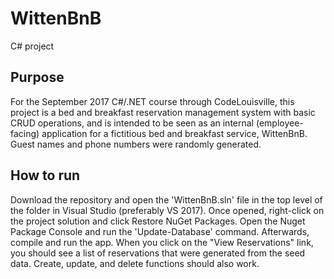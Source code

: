 # WittenBnB
C# project

## Purpose
For the September 2017 C#/.NET course through CodeLouisville, this project is a bed and breakfast reservation management system with basic CRUD operations, and is intended to be seen as an internal (employee-facing) application for a fictitious bed and breakfast service, WittenBnB. Guest names and phone numbers were randomly generated.

## How to run
Download the repository and open the 'WittenBnB.sln' file in the top level of the folder in Visual Studio (preferably VS 2017). Once opened, right-click on the project solution and click Restore NuGet Packages. Open the Nuget Package Console and run the 'Update-Database' command. Afterwards, compile and run the app. When you click on the "View Reservations" link, you should see a list of reservations that were generated from the seed data. Create, update, and delete functions should also work.
